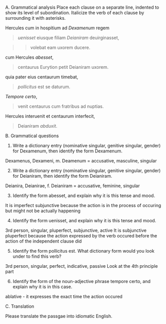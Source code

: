 A. Grammatical analysis
Place each clause on a separate line, indented to show its level of subordination. Italicize the verb of each clause by surrounding it with asterisks.

Hercules cum in hospitium ad *Dexamenum* regem 

> *uenisset* eiusque filiam *Deianiram* deuirginasset, 

>> volebat eam uxorem ducere. 

cum Hercules *abesset*, 

> centaurus Eurytion petit Deianiram uxorem.

quia pater eius centaurum timebat, 

> *pollicitus* est se daturum.

*Tempore certo*, 

> venit centaurus cum fratribus ad nuptias. 

Hercules interuenit et centaurum interfecit, 

> Deianiram *abduxit*.

B. Grammatical questions

1. Write a dictionary entry (nominative singular, genitive singular, gender) for Dexamenum, then identify the form Dexamenum.

Dexamenus, Dexameni, m. 
Deamenum = accusative, masculine, singular

2. Write a dictionary entry (nominative singular, genitive singular, gender) for Deianiram, then identify the form Deianiram.

Deianira, Deianirae, f. 
Deianiram = accusative, feminine, singular

3. Identify the form abesset, and explain why it is this tense and mood.

It is imperfect subjunctive because the action is in the process of occuring but might not be actually happening

4. Identify the form uenisset, and explain why it is this tense and mood.

3rd person, singular, pluperfect, subjunctive, active
It is subjunctive pluperfect because the action expressed by the verb occured before the action of the independent clause did

5. Identify the form pollicitus est. What dictionary form would you look under to find this verb?

3rd person, singular, perfect, indicative, passive
Look at the 4th principle part

6. Identify the form of the noun-adjective phrase tempore certo, and explain why it is in this case.

ablative - it expresses the exact time the action occured

C. Translation

Please translate the passgae into idiomatic English.

